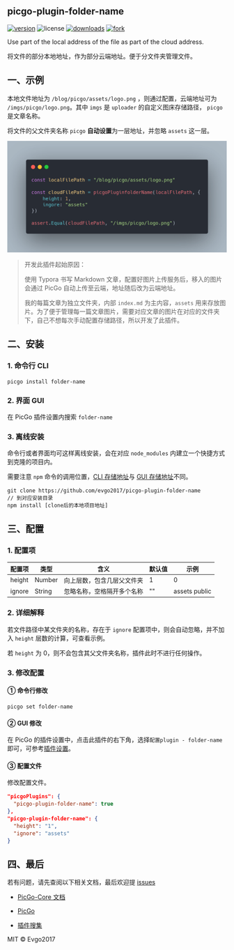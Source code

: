 ## picgo-plugin-folder-name

[![version](https://img.shields.io/npm/v/picgo-plugin-folder-name)](https://npm.js) ![license](https://img.shields.io/github/license/evgo2017/picgo-plugin-folder-name) [![downloads](https://img.shields.io/npm/dt/picgo-plugin-folder-name)](<https://www.npmjs.com/package/picgo-plugin-folder-name> ) [![fork](https://img.shields.io/github/forks/evgo2017/picgo-plugin-folder-name?style=social)](https://github.com/evgo2017/picgo-plugin-folder-name)

Use part of the local address of the file as part of the cloud address.

将文件的部分本地地址，作为部分云端地址。便于分文件夹管理文件。

## 一、示例

本地文件地址为 `/blog/picgo/assets/logo.png` ，则通过配置，云端地址可为 `/imgs/picgo/logo.png`。其中 `imgs` 是 `uploader` 的自定义图床存储路径， `picgo` 是文章名称。

将文件的父文件夹名称 `picgo` **自动设置**为一层地址，并忽略 `assets` 这一层。

![picgo-plugin-folder-name](assets/picgo-plugin-folder-name.png)

> 开发此插件起始原因：
>
> 使用 Typora 书写 Markdown 文章，配置好图片上传服务后，移入的图片会通过 PicGo 自动上传至云端，地址随后改为云端地址。
>
> 我的每篇文章为独立文件夹，内部 `index.md` 为主内容，`assets` 用来存放图片。为了便于管理每一篇文章图片，需要对应文章的图片在对应的文件夹下，自己不想每次手动配置存储路径，所以开发了此插件。

## 二、安装

### 1. 命令行 CLI

```
picgo install folder-name
```

### 2. 界面 GUI

在 PicGo 插件设置内搜索 `folder-name`

### 3. 离线安装

命令行或者界面均可这样离线安装，会在对应 `node_modules` 内建立一个快捷方式到克隆的项目内。

需要注意 `npm` 命令的调用位置，[CLI 存储地址](https://picgo.github.io/PicGo-Core-Doc/zh/guide/config.html#默认配置文件)与 [GUI 存储地址](https://picgo.github.io/PicGo-Doc/zh/guide/config.html)不同。

```
git clone https://github.com/evgo2017/picgo-plugin-folder-name
// 到对应安装目录
npm install [clone后的本地项目地址]
```

## 三、配置

### 1. 配置项

| 配置项 | 类型   | 含义                       | 默认值 | 示例          |
| ------ | ------ | -------------------------- | ------ | ------------- |
| height | Number | 向上层数，包含几层父文件夹 | 1      | 0             |
| ignore | String | 忽略名称，空格隔开多个名称 | ""     | assets public |

###  2. 详细解释

若文件路径中某文件夹的名称，存在于 `ignore` 配置项中，则会自动忽略，并不加入 `height` 层数的计算，可查看示例。

若 `height` 为 0，则不会包含其父文件夹名称，插件此时不进行任何操作。

### 3. 修改配置

#### ① 命令行修改

```
picgo set folder-name
```

#### ② GUI 修改

在 PicGo 的插件设置中，点击此插件的右下角，选择`配置plugin - folder-name`即可，可参考[插件设置](https://picgo.github.io/PicGo-Doc/zh/guide/config.html#配置)。

#### ③ 配置文件

修改配置文件。

```json
"picgoPlugins": {
  "picgo-plugin-folder-name": true
},
"picgo-plugin-folder-name": {
  "height": "1",
  "ignore": "assets"
}
```

## 四、最后

若有问题，请先查阅以下相关文档，最后欢迎提 [issues](https://github.com/evgo2017/picgo-plugin-folder-name/issues)

* [PicGo-Core 文档](https://picgo.github.io/PicGo-Core-Doc/zh/)

* [PicGo](https://picgo.github.io/PicGo-Doc/)

* [插件搜集](https://github.com/PicGo/Awesome-PicGo)

MIT © Evgo2017